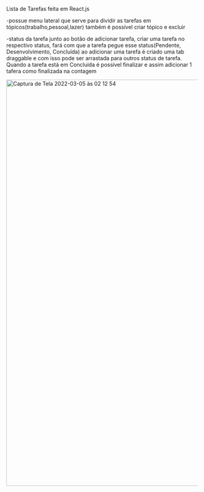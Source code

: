 Lista de Tarefas feita em React.js

-possue menu lateral que serve para dividir as tarefas em tópicos(trabalho,pessoal,lazer)
  também é possível criar tópico e excluir
  
-status da tarefa junto ao botão de adicionar tarefa, criar uma tarefa no respectivo status, fará com que a tarefa pegue esse status(Pendente, Desenvolvimento, Concluída)
  ao adicionar uma tarefa é criado uma tab draggable e com isso pode ser arrastada para outros status de tarefa.
  Quando a tarefa está em Concluída é possível finalizar e assim adicionar 1 tafera como finalizada na contagem
  
  <img width="1069" alt="Captura de Tela 2022-03-05 às 02 12 54" src="https://user-images.githubusercontent.com/71355927/156869112-b93dc1bb-75ba-41ae-9336-b36b7f90fe37.png">

